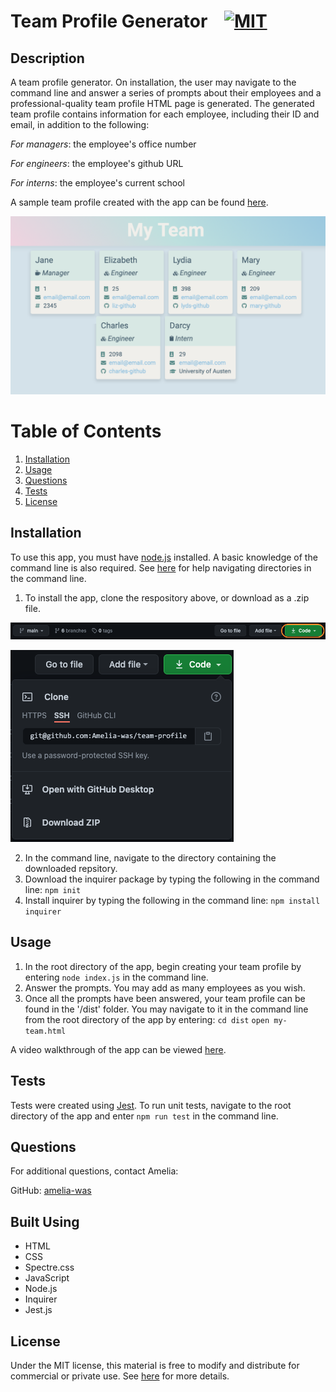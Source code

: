 # Team Profile Generator &nbsp;&nbsp;&nbsp;[![MIT](https://img.shields.io/badge/license-MIT-yellow?style=for-the-badge)](https://shields.io/)

## Description

A team profile generator. On installation, the user may navigate to the command line and answer a series of prompts about their employees and a professional-quality team profile HTML page is generated. The generated team profile contains information for each employee, including their ID and email, in addition to the following:

*For managers*: the employee's office number

*For engineers*: the employee's github URL

*For interns*: the employee's current school

A sample team profile created with the app can be found [here](https://amelia-was.github.io/team-profile-generator/).

![Page screenshot](./assets/images/page-screenshot.png)

# Table of Contents
1. [Installation](#installation)
2. [Usage](#usage)
3. [Questions](#questions)
4. [Tests](#tests)
5. [License](#license)


## Installation
To use this app, you must have [node.js](https://nodejs.org/en/) installed. A basic knowledge of the command line is also required. See [here](https://datacarpentry.org/shell-genomics/02-the-filesystem/index.html) for help navigating directories in the command line.

1. To install the app, clone the respository above, or download as a .zip file.

![Image of download button](./assets/images/installation-1.png)

![Download options](./assets/images/installation-2.png)

2. In the command line, navigate to the directory containing the downloaded repsitory.
3. Download the inquirer package by typing the following in the command line:
`npm init`
4. Install inquirer by typing the following in the command line:
`npm install inquirer`

## Usage
1. In the root directory of the app, begin creating your team profile by entering `node index.js` in the command line.
2. Answer the prompts. You may add as many employees as you wish.
3. Once all the prompts have been answered, your team profile can be found in the '/dist' folder. You may navigate to it in the command line from the root directory of the app by entering:
`cd dist` 
`open my-team.html`

A video walkthrough of the app can be viewed [here](https://drive.google.com/file/d/1m37EWMxdWuJBLAVo5Sxwwz6Bf7nSjI_f/view?usp=sharing).

## Tests
Tests were created using [Jest](https://jestjs.io). To run unit tests, navigate to the root directory of the app and enter `npm run test` in the command line.

## Questions
For additional questions, contact Amelia:

GitHub: [amelia-was](https://github.com/amelia-was)

## Built Using
- HTML
- CSS
- Spectre.css
- JavaScript
- Node.js
- Inquirer
- Jest.js

## License
Under the MIT license, this material is free to modify and distribute for commercial or private use. See [here](https://opensource.org/licenses/MIT) for more details.
